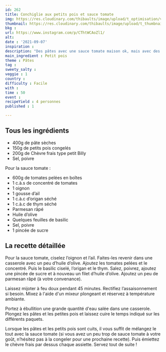 ```yaml
---
id: 262
title: Conchiglie aux petits pois et sauce tomate
img: https://res.cloudinary.com/thibaults/image/upload/t_optimisation/v1631039477/Recipes/20210907_conchiglie_petits_pois_sauce_tomate.jpg
thumbnail: https://res.cloudinary.com/thibaults/image/upload/t_thumbnail_josie/v1631039477/Recipes/20210907_conchiglie_petits_pois_sauce_tomate.jpg
bkg : 
url: https://www.instagram.com/p/CThtWCAoZl1/
alt: 
date : '2021-09-07'
inspiration : 
description: "Des pâtes avec une sauce tomate maison ok, mais avec des petits pois et du chèvre frais ça change les habitudes."
main_ingredient : Petit pois
theme : Pâtes
tag : 
sweety_salty : 
veggie : 1
country : 
difficulty : Facile
with : 
time : 50
event : 
recipeYield : 4 personnes
published : 1

---
```


## Tous les ingrédients
 - 400g de pâte sèches
 - 150g de petits pois congelés
 - 200g de Chèvre frais type petit Billy
 - Sel, poivre

Pour la sauce tomate :
 - 600g de tomates pelées en boîtes
 - 1 c.à.s de concentré de tomates
 - 1 oignon
 - 1 gousse d’ail
 - 1 c.à.c d’origan séché
 - 1 c.à.c de thym séché
 - Parmesan râpé
 - Huile d’olive
 - Quelques feuilles de basilic
 - Sel, poivre
 - 1 pincée de sucre

## La recette détaillée
Pour la sauce tomate, ciselez l’oignon et l’ail. Faites-les revenir dans une casserole avec un peu d’huile d’olive. Ajoutez les tomates pelées et le concentré. Puis le basilic ciselé, l’origan et le thym. Salez, poivrez, ajoutez une pincée de sucre et à nouveau un filet d’huile d’olive. Ajoutez un peu de parmesan râpé (à votre convenance).

Laissez mijoter à feu doux pendant 45 minutes. Rectifiez l’assaisonnement si besoin. Mixez à l'aide d'un mixeur plongeant et réservez à température ambiante.

Portez à ébullition une grande quantité d'eau salée dans une casserole. Plongez les pâtes et les petites pois et laissez cuire le temps indiqué sur les différents paquets.

Lorsque les pâtes et les petits pois sont cuits, il vous suffit de mélangez le tout avec la sauce tomate (si vous avez un peu trop de sauce tomate à votre goût, n’hésitez pas à la congeler pour une prochaine recette). Puis émiettez le chèvre frais par dessus chaque assiette. Servez tout de suite !